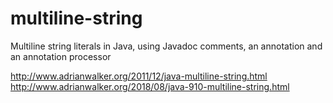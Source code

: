 # multiline-string
Multiline string literals in Java, using Javadoc comments, an annotation and an annotation processor

http://www.adrianwalker.org/2011/12/java-multiline-string.html
http://www.adrianwalker.org/2018/08/java-910-multiline-string.html
